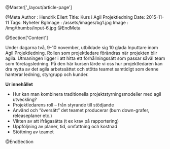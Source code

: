 @Master['_layout/article-page']

@Meta
Author : Hendrik Ellert
Title: Kurs i Agil Projektledning
Date: 2015-11-11
Tags: Nyheter
BgImage : /assets/images/bg1.jpg
Image : /img/thumbs/input-6.jpg
@EndMeta

@Section['Content']

Under dagarna två, 9-10 november, utbildade sig 10 glada Inputtare inom Agil Projektledning. 
Rollen som projektledare förändras när projekten blir agila. 
Utmaningen ligger i att hitta ett förhållningssätt som passar såväl team som företagsledning. 
På den här kursen lärde vi oss hur projektledaren kan dra nytta av det agila arbetssättet och stötta teamet samtidigt som denne hanterar ledning, styrgrupp och kunder.

**Ur innehållet**

* Hur kan man kombinera traditionella projektstyrningsmodeller med agil utveckling?
* Projektledarens roll – från styrande till stödjande
* Använd och “översätt” det teamet producerar (burn down-grafer, releaseplaner etc.)
* Vikten av att ifrågasätta (t ex krav på rapportering)
* Uppföljning av planer, tid, omfattning och kostnad 
* Stöttning av teamet

@EndSection
